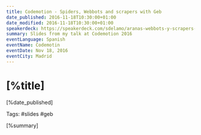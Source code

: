 ```yaml
---
title: Codemotion - Spiders, Webbots and scrapers with Geb
date_published: 2016-11-18T10:30:00+01:00
date_modified: 2016-11-18T10:30:00+01:00
speakerdeck: https://speakerdeck.com/sdelamo/aranas-webbots-y-scrapers-con-geb
summary: Slides from my talk at Codemotion 2016
eventLanguage: Spanish
eventName: Codemotin
eventDate: Nov 18, 2016
eventCity: Madrid
---
```


# [%title]

[%date_published]

Tags: #slides #geb

[%summary]

<script async class="speakerdeck-embed" data-id="ad7c1244b7b84a3bbc7d3c7897cec21a" data-ratio="1.33333333333333" src="//speakerdeck.com/assets/embed.js"></script>